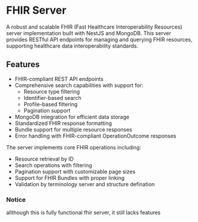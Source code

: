 # FHIR Server

A robust and scalable FHIR (Fast Healthcare Interoperability Resources) server implementation built with NestJS and
MongoDB. This server provides RESTful API endpoints for managing and querying FHIR resources, supporting healthcare data
interoperability standards.

## Features

- FHIR-compliant REST API endpoints
- Comprehensive search capabilities with support for:
    - Resource type filtering
    - Identifier-based search
    - Profile-based filtering
    - Pagination support
- MongoDB integration for efficient data storage
- Standardized FHIR response formatting
- Bundle support for multiple resource responses
- Error handling with FHIR-compliant OperationOutcome responses

The server implements core FHIR operations including:

- Resource retrieval by ID
- Search operations with filtering
- Pagination support with customizable page sizes
- Support for FHIR Bundles with proper linking
- Validation by terminology server and structure defination

### Notice

allthough this is fully functional fhir server, it still lacks features
